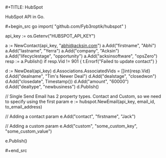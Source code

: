 #+TITLE: HubSpot

HubSpot API in Go.


#+begin_src go
import(
  "github.com/Fyb3roptik/hubspot"
)

api_key := os.Getenv("HUBSPOT_API_KEY")

a := NewContact(api_key, "abhi@acksin.com")
a.Add("firstname", "Abhi")
a.Add("lastname", "Yerra")
a.Add("company", "Acksin")
a.Add("lifecyclestage", "opportunity")
a.Add("acksinsoftware", "opsZero")
resp := a.Publish()
if resp.Vid != 901 {
        t.Errorf("Failed to update contact")
}

d := NewDeal(api_key)
d.Associations.AssociatedVids = []int{resp.Vid}
d.Add("dealname", "Tim's Newer Deal")
d.Add("dealstage", "closedwon")
d.Add("closedate", Timestamp())
d.Add("amount", "60000")
d.Add("dealtype", "newbusiness")
d.Publish()

// Single Send Email has 2 property types. Contact and Custom, so we need to specify using the first param
e := hubspot.NewEmail(api_key, email_id, to_email_address)

// Adding a contact param
e.Add("contact", "firstname", "Jack")

// Adding a custom param
e.Add("custom", "some_custom_key", "some_custom_value")

e.Publish()

#+end_src
